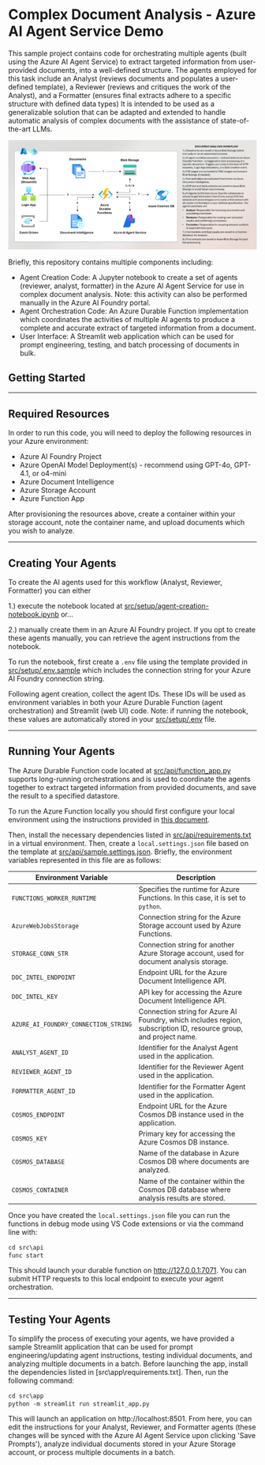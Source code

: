 # Complex Document Analysis - Azure AI Agent Service Demo

This sample project contains code for orchestrating multiple agents (built using the Azure AI Agent Service) to extract targeted information from user-provided documents, into a well-defined structure. The agents employed for this task include an Analyst (reviews documents and populates a user-defined template), a Reviewer (reviews and critiques the work of the Analyst), and a Formatter (ensures final extracts adhere to a specific structure with defined data types) It is intended to be used as a generalizable solution that can be adapted and extended to handle automatic analysis of complex documents with the assistance of state-of-the-art LLMs.

![Agent Workflow](img/agent_architecture.png)

Briefly, this repository contains multiple components including:

- Agent Creation Code: A Jupyter notebook to create a set of agents (reviewer, analyst, formatter) in the Azure AI Agent Service for use in complex document analysis. Note: this activity can also be performed manually in the Azure AI Foundry portal.
- Agent Orchestration Code: An Azure Durable Function implementation which coordinates the activities of multiple AI agents to produce a complete and accurate extract of targeted information from a document.
- User Interface: A Streamlit web application which can be used for prompt engineering, testing, and batch processing of documents in bulk. 

## Getting Started

---

## Required Resources

In order to run this code, you will need to deploy the following resources in your Azure environment:

- Azure AI Foundry Project
- Azure OpenAI Model Deployment(s) - recommend using GPT-4o, GPT-4.1, or o4-mini
- Azure Document Intelligence
- Azure Storage Account
- Azure Function App

After provisioning the resources above, create a container within your storage account, note the container name, and upload documents which you wish to analyze.

---

## Creating Your Agents

To create the AI agents used for this workflow (Analyst, Reviewer, Formatter) you can either 

1.) execute the notebook located at [src/setup/agent-creation-notebook.ipynb](src/setup/agent-creation-notebook.ipynb) or... 

2.) manually create them in an Azure AI Foundry project. If you opt to create these agents manually, you can retrieve the agent instructions from the notebook.

To run the notebook, first create a `.env` file using the template provided in [src/setup/.env.sample](src/setup/.env.sample) which includes the connection string for your Azure AI Foundry connection string.

Following agent creation, collect the agent IDs. These IDs will be used as environment variables in both your Azure Durable Function (agent orchestration) and Streamlit (web UI) code. Note: if running the notebook, these values are automatically stored in your [src/setup/.env](src/setup/.env) file.

---

## Running Your Agents

The Azure Durable Function code located at [src/api/function_app.py](src/api/function_app.py) supports long-running orchestrations and is used to coordinate the agents together to extract targeted information from provided documents, and save the result to a specified datastore.

To run the Azure Function locally you should first configure your local environment using the instructions provided in [this document]().

Then, install the necessary dependencies listed in [src/api/requirements.txt](src/api/requirements.txt) in a virtual environment. Then, create a `local.settings.json` file based on the template at [src/api/sample.settings.json](src/api/sample.settings.json). Briefly, the environment variables represented in this file are as follows:

| Environment Variable                  | Description                                                                                                          |  
|---------------------------------------|----------------------------------------------------------------------------------------------------------------------|  
| `FUNCTIONS_WORKER_RUNTIME`            | Specifies the runtime for Azure Functions. In this case, it is set to `python`.                                      |  
| `AzureWebJobsStorage`                 | Connection string for the Azure Storage account used by Azure Functions.                                             |  
| `STORAGE_CONN_STR`                    | Connection string for another Azure Storage account, used for document analysis storage.                 |  
| `DOC_INTEL_ENDPOINT`                  | Endpoint URL for the Azure Document Intelligence API.                                             |  
| `DOC_INTEL_KEY`                       | API key for accessing the Azure Document Intelligence API.                                        |  
| `AZURE_AI_FOUNDRY_CONNECTION_STRING`  | Connection string for Azure AI Foundry, which includes region, subscription ID, resource group, and project name.    |  
| `ANALYST_AGENT_ID`                    | Identifier for the Analyst Agent used in the application.                                                            |  
| `REVIEWER_AGENT_ID`                   | Identifier for the Reviewer Agent used in the application.                                                           |  
| `FORMATTER_AGENT_ID`                  | Identifier for the Formatter Agent used in the application.                                                          |  
| `COSMOS_ENDPOINT`                     | Endpoint URL for the Azure Cosmos DB instance used in the application.                                               |  
| `COSMOS_KEY`                          | Primary key for accessing the Azure Cosmos DB instance.                                                              |  
| `COSMOS_DATABASE`                     | Name of the database in Azure Cosmos DB where documents are analyzed.                                                |  
| `COSMOS_CONTAINER`                    | Name of the container within the Cosmos DB database where analysis results are stored.                               |  

Once you have created the `local.settings.json` file you can run the functions in debug mode using VS Code extensions or via the command line with:

```
cd src\api
func start
```

This should launch your durable function on http://127.0.0.1:7071. You can submit HTTP requests to this local endpoint to execute your agent orchestration.

---

## Testing Your Agents

To simplify the process of executing your agents, we have provided a sample Streamlit application that can be used for prompt engineering/updating agent instructions, testing individual documents, and analyzing multiple documents in a batch. Before launching the app, install the dependencies listed in [src\app\requirements.txt]. Then, run the following command:

```
cd src\app
python -m streamlit run streamlit_app.py
```

This will launch an application on http://localhost:8501. From here, you can edit the instructions for your Analyst, Reviewer, and Formatter agents (these changes will be synced with the Azure AI Agent Service upon clicking 'Save Prompts'), analyze individual documents stored in your Azure Storage account, or process multiple documents in a batch.